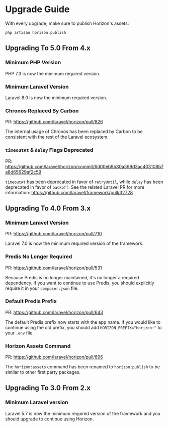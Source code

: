 # Upgrade Guide

With every upgrade, make sure to publish Horizon's assets:

    php artisan horizon:publish
    

## Upgrading To 5.0 From 4.x

### Minimum PHP Version

PHP 7.3 is now the minimum required version.

### Minimum Laravel Version

Laravel 8.0 is now the minimum required version.

### Chronos Replaced By Carbon

PR: https://github.com/laravel/horizon/pull/826

The internal usage of Chronos has been replaced by Carbon to be consistent with the rest of the Laravel ecosystem.

### `timeoutAt` & `delay` Flags Deprecated

PR: https://github.com/laravel/horizon/commit/6d00eb9b80a599d3ac403108b7a8d65629af2c59

`timeoutAt` has been deprecated in favor of `retryUntil`, while `delay` has been deprecated in favor of `backoff`. See the related Laravel PR for more information: https://github.com/laravel/framework/pull/32728


## Upgrading To 4.0 From 3.x

### Minimum Laravel Version

PR: https://github.com/laravel/horizon/pull/710

Laravel 7.0 is now the minimum required version of the framework.

### Predis No Longer Required

PR: https://github.com/laravel/horizon/pull/531

Because Predis is no longer maintained, it's no longer a required dependency. If you want to continue to use Predis, you should explicitly require it in your `composer.json` file.

### Default Predis Prefix

PR: https://github.com/laravel/horizon/pull/643

The default Predis prefix now starts with the app name. If you would like to continue using the old prefix, you should add `HORIZON_PREFIX="horizon:"` to your `.env` file.

### Horizon Assets Command

PR: https://github.com/laravel/horizon/pull/696

The `horizon:assets` command has been renamed to `horizon:publish` to be similar to other first party packages.


## Upgrading To 3.0 From 2.x

### Minimum Laravel version

Laravel 5.7 is now the minimum required version of the framework and you should upgrade to continue using Horizon.
